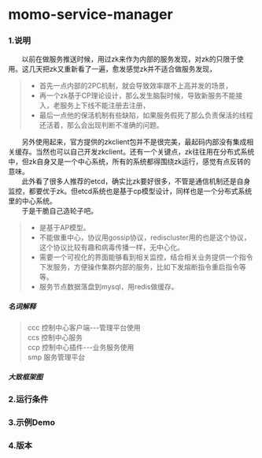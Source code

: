 # momo-service-manager
### 1.说明
&nbsp;&nbsp;&nbsp;&nbsp;&nbsp;&nbsp;&nbsp;以前在做服务推送时候，用过zk来作为内部的服务发现，对zk的只限于使用。这几天把zk又重新看了一遍，愈发感觉zk并不适合做服务发现，
>  - 首先一点内部的2PC机制，就会导致效率跟不上高并发的场景，
>  - 再一个zk基于CP理论设计，那么发生脑裂时候，导致新服务不能接入，老服务上下线不能注册去注册，
>  - 最后一点他的保活机制有些缺陷，如果服务假死了那么负责保活的线程还活着，那么会出现判断不准确的问题。 

&nbsp;&nbsp;&nbsp;&nbsp;&nbsp;&nbsp;&nbsp;另外使用起来，官方提供的zkclient包并不是很完美，最起码内部没有集成相关缓存。当然也可以自己开发zkclient。还有一个关键点，zk往往用在分布式系统中，但zk自身又是一个中心系统，所有的系统都得围绕zk运行，感觉有点反转的意味。  
&nbsp;&nbsp;&nbsp;&nbsp;&nbsp;&nbsp;&nbsp;此外看了很多人推荐的etcd，确实比zk要好很多，不管是通信机制还是自身监控，都要优于zk。但etcd系统也是基于cp模型设计，同样也是一个分布式系统里的中心系统。    
&nbsp;&nbsp;&nbsp;&nbsp;&nbsp;&nbsp;&nbsp;于是干脆自己造轮子吧。    
> - 是基于AP模型。
> - 不能做重中心，协议用gossip协议，rediscluster用的也是这个协议，这个协议比较有趣和病毒传播一样，无中心化。    
> - 需要一个可视化的界面能够看到相关监控，结合相关业务提供一个指令下发服务，方便操作集群内部的服务，比如下发熔断指令重启指令等等。    
> - 服务节点数据落盘到mysql，用redis做缓存。   

##### 名词解释
> ccc 控制中心客户端---管理平台使用   
> ccs 控制中心服务    
> ccp 控制中心插件---业务服务使用   
> smp 服务管理平台

##### 大致框架图




### 2.运行条件


### 3.示例Demo

 
### 4.版本
